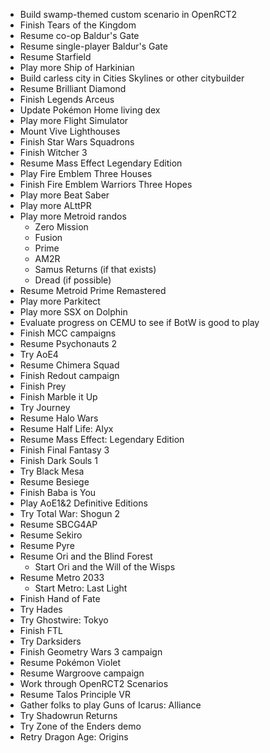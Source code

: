 - Build swamp-themed custom scenario in OpenRCT2
- Finish Tears of the Kingdom
- Resume co-op Baldur's Gate
- Resume single-player Baldur's Gate
- Resume Starfield
- Play more Ship of Harkinian
- Build carless city in Cities Skylines or other citybuilder
- Resume Brilliant Diamond
- Finish Legends Arceus
- Update Pokémon Home living dex
- Play more Flight Simulator
- Mount Vive Lighthouses
- Finish Star Wars Squadrons
- Finish Witcher 3
- Resume Mass Effect Legendary Edition
- Play Fire Emblem Three Houses
- Finish Fire Emblem Warriors Three Hopes
- Play more Beat Saber
- Play more ALttPR
- Play more Metroid randos
	- Zero Mission
	- Fusion
	- Prime
	- AM2R
	- Samus Returns (if that exists)
	- Dread (if possible)
- Resume Metroid Prime Remastered
- Play more Parkitect
- Play more SSX on Dolphin
- Evaluate progress on CEMU to see if BotW is good to play
- Finish MCC campaigns
- Resume Psychonauts 2
- Try AoE4
- Resume Chimera Squad
- Finish Redout campaign
- Finish Prey
- Finish Marble it Up
- Try Journey
- Resume Halo Wars
- Resume Half Life: Alyx
- Resume Mass Effect: Legendary Edition
- Finish Final Fantasy 3
- Finish Dark Souls 1
- Try Black Mesa
- Resume Besiege
- Finish Baba is You
- Play AoE1&2 Definitive Editions
- Try Total War: Shogun 2
- Resume SBCG4AP
- Resume Sekiro
- Resume Pyre
- Resume Ori and the Blind Forest
	- Start Ori and the Will of the Wisps
- Resume Metro 2033
	- Start Metro: Last Light
- Finish Hand of Fate
- Try Hades
- Try Ghostwire: Tokyo
- Finish FTL
- Try Darksiders
- Finish Geometry Wars 3 campaign
- Resume Pokémon Violet
- Resume Wargroove campaign
- Work through OpenRCT2 Scenarios
- Resume Talos Principle VR
- Gather folks to play Guns of Icarus: Alliance
- Try Shadowrun Returns
- Try Zone of the Enders demo
- Retry Dragon Age: Origins